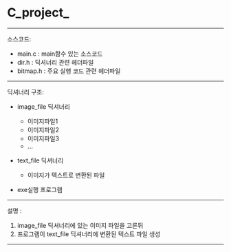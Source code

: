 # C_project_
-----
소스코드:
  - main.c : main함수 있는 소스코드
  - dir.h : 딕셔너리 관련 헤더파일
  - bitmap.h : 주요 실행 코드 관련 헤더파일 

------ 
딕셔너리 구조:
  - image_file 딕셔너리
    - 이미지파일1
    - 이미지파일2
    - 이미지파일3
    - ...
    
  - text_file 딕셔너리
    - 이미지가 텍스트로 변환된 파일
  - exe실행 프로그램
------
설명 : 
  1.  image_file 딕셔너리에 있는 이미지 파일을 고른뒤 
  2.  프로그램이 text_file 딕셔너리에 변환된 텍스트 파일 생성

------
